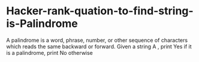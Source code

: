 # Hacker-rank-quation-to-find-string-is-Palindrome
A palindrome is a word, phrase, number, or other sequence of characters which reads the same backward or forward.  Given a string A , print Yes if it is a palindrome, print No otherwise

